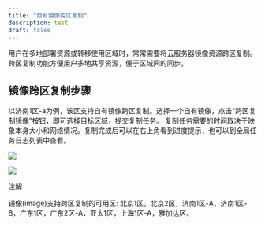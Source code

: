 ```yaml
---
title: "自有镜像跨区复制"
description: test
draft: false
---
```




用户在多地部署资源或转移使用区域时，常常需要将云服务器镜像资源跨区复制。跨区复制功能方便用户多地共享资源，便于区域间的同步。

## 镜像跨区复制步骤

以济南1区-a为例，该区支持自有镜像跨区复制。选择一个自有镜像，点击“跨区复制镜像”按钮，即可选择目标区域，提交复制任务。 复制任务需要的时间取决于映象本身大小和网络情况。复制完成后可以在右上角看到进度提示，也可以到全局任务日志列表中查看。

![](/compute/vm/manual/_images/copy_image_zones.png)

![](/compute/vm/manual/_images/copy_image_zones_2.png)

注解

镜像(image)支持跨区复制的可用区: 北京1区，北京2区，济南1区-A，济南1区-B，广东1区，广东2区-A，亚太1区，上海1区-A，雅加达区。